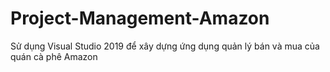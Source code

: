 # Project-Management-Amazon
Sử dụng Visual Studio 2019 để xây dựng ứng dụng quản lý bán và mua của quán cà phê Amazon
